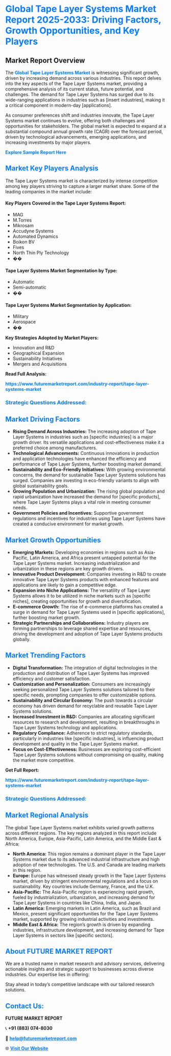 <h1 style="color: #007BFF;">Global Tape Layer Systems Market Report 2025-2033: Driving Factors, Growth Opportunities, and Key Players</h1>

<section id="overview">
<h2>Market Report Overview</h2>
<p>The <a href="https://www.futuremarketreport.com/industry-report/tape-layer-systems-market" style="color: #007BFF; text-decoration: none;"><strong>Global Tape Layer Systems Market</strong></a> is witnessing significant growth, driven by increasing demand across various industries. This report delves into the key aspects of the Tape Layer Systems market, providing a comprehensive analysis of its current status, future potential, and challenges. The demand for Tape Layer Systems has surged due to its wide-ranging applications in industries such as [insert industries], making it a critical component in modern-day [applications].</p>
<p>As consumer preferences shift and industries innovate, the Tape Layer Systems market continues to evolve, offering both challenges and opportunities for stakeholders. The global market is expected to expand at a substantial compound annual growth rate (CAGR) over the forecast period, driven by technological advancements, emerging applications, and increasing investments by major players.</p>
</section>

<section id="overview">
<p><a href="https://www.futuremarketreport.com/request-sample/reportId=113868" style="color: #007BFF; text-decoration: none;"><strong>Explore Sample Report Here</strong></a></p>
</section>

<section id="key-players">
<h2 style="color: #007BFF;">Market Key Players Analysis</h2>
<p>The Tape Layer Systems market is characterized by intense competition among key players striving to capture a larger market share. Some of the leading companies in the market include:</p>
<h4>Key Players Covered in the Tape Layer Systems Report:</h4>
<ul><li>MAG</li><li>M.Torres</li><li>Mikrosam</li><li>Accudyne Systems</li><li>Automated Dynamics</li><li>Boikon BV</li><li>Fives</li><li>North Thin Ply Technology</li><li>��</li></ul>
<h4>Tape Layer Systems Market Segmentation by Type:</h4>
<ul><li>Automatic</li><li>Semi-automatic</li><li>��</li></ul>

<h4>Tape Layer Systems Market Segmentation by Application:</h4>
<ul><li>Military</li><li>Aerospace</li><li>��</li></ul>
<p><strong>Key Strategies Adopted by Market Players:</strong></p>
<ul>
<li>Innovation and R&D</li>
<li>Geographical Expansion</li>
<li>Sustainability Initiatives</li>
<li>Mergers and Acquisitions</li>
</ul>
</section>

<section>
<p><strong>Read Full Analysis: </strong></p><a href="https://www.futuremarketreport.com/industry-report/tape-layer-systems-market" style="color: #007BFF; text-decoration: none;"><strong>https://www.futuremarketreport.com/industry-report/tape-layer-systems-market</strong></a>
<h3 style="color: #007BFF;">Strategic Questions Addressed:</h3>
</section>

<section id="driving-factors">
<h2 style="color: #007BFF;">Market Driving Factors</h2>
<ul>
<li><strong>Rising Demand Across Industries:</strong> The increasing adoption of Tape Layer Systems in industries such as [specific industries] is a major growth driver. Its versatile applications and cost-effectiveness make it a preferred choice among manufacturers.</li>
<li><strong>Technological Advancements:</strong> Continuous innovations in production and application technologies have enhanced the efficiency and performance of Tape Layer Systems, further boosting market demand.</li>
<li><strong>Sustainability and Eco-Friendly Initiatives:</strong> With growing environmental concerns, the demand for sustainable Tape Layer Systems solutions has surged. Companies are investing in eco-friendly variants to align with global sustainability goals.</li>
<li><strong>Growing Population and Urbanization:</strong> The rising global population and rapid urbanization have increased the demand for [specific products], where Tape Layer Systems plays a vital role in meeting consumer needs.</li>
<li><strong>Government Policies and Incentives:</strong> Supportive government regulations and incentives for industries using Tape Layer Systems have created a conducive environment for market growth.</li>
</ul>
</section>

<section id="growth-opportunities">
<h2 style="color: #007BFF;">Market Growth Opportunities</h2>
<ul>
<li><strong>Emerging Markets:</strong> Developing economies in regions such as Asia-Pacific, Latin America, and Africa present untapped potential for the Tape Layer Systems market. Increasing industrialization and urbanization in these regions are key growth drivers.</li>
<li><strong>Innovative Product Development:</strong> Companies investing in R&D to create innovative Tape Layer Systems products with enhanced features and applications are likely to gain a competitive edge.</li>
<li><strong>Expansion into Niche Applications:</strong> The versatility of Tape Layer Systems allows it to be utilized in niche markets such as [specific niches], creating opportunities for growth and diversification.</li>
<li><strong>E-commerce Growth:</strong> The rise of e-commerce platforms has created a surge in demand for Tape Layer Systems used in [specific applications], further boosting market growth.</li>
<li><strong>Strategic Partnerships and Collaborations:</strong> Industry players are forming partnerships to leverage shared expertise and resources, driving the development and adoption of Tape Layer Systems products globally.</li>
</ul>
</section>

<section id="trending-factors">
<h2 style="color: #007BFF;">Market Trending Factors</h2>
<ul>
<li><strong>Digital Transformation:</strong> The integration of digital technologies in the production and distribution of Tape Layer Systems has improved efficiency and customer satisfaction.</li>
<li><strong>Customization and Personalization:</strong> Consumers are increasingly seeking personalized Tape Layer Systems solutions tailored to their specific needs, prompting companies to offer customizable options.</li>
<li><strong>Sustainability and Circular Economy:</strong> The push towards a circular economy has driven demand for recyclable and reusable Tape Layer Systems solutions.</li>
<li><strong>Increased Investment in R&D:</strong> Companies are allocating significant resources to research and development, resulting in breakthroughs in Tape Layer Systems technology and applications.</li>
<li><strong>Regulatory Compliance:</strong> Adherence to strict regulatory standards, particularly in industries like [specific industries], is influencing product development and quality in the Tape Layer Systems market.</li>
<li><strong>Focus on Cost-Effectiveness:</strong> Businesses are exploring cost-efficient Tape Layer Systems solutions without compromising on quality, making the market more competitive.</li>
</ul>
</section>

<section>
<p><strong>Get Full Report: </strong></p><a href="https://www.futuremarketreport.com/industry-report/tape-layer-systems-market" style="color: #007BFF; text-decoration: none;"><strong>https://www.futuremarketreport.com/industry-report/tape-layer-systems-market</strong></a>
<h3 style="color: #007BFF;">Strategic Questions Addressed:</h3>
</section>


<section id="regional-analysis">
<h2 style="color: #007BFF;">Market Regional Analysis</h2>
<p>The global Tape Layer Systems market exhibits varied growth patterns across different regions. The key regions analyzed in this report include North America, Europe, Asia-Pacific, Latin America, and the Middle East & Africa:</p>
<ul>
<li><strong>North America:</strong> This region remains a dominant player in the Tape Layer Systems market due to its advanced industrial infrastructure and high adoption of new technologies. The U.S. and Canada are leading markets in this region.</li>
<li><strong>Europe:</strong> Europe has witnessed steady growth in the Tape Layer Systems market, driven by stringent environmental regulations and a focus on sustainability. Key countries include Germany, France, and the U.K.</li>
<li><strong>Asia-Pacific:</strong> The Asia-Pacific region is experiencing rapid growth, fueled by industrialization, urbanization, and increasing demand for Tape Layer Systems in countries like China, India, and Japan.</li>
<li><strong>Latin America:</strong> Emerging markets in Latin America, such as Brazil and Mexico, present significant opportunities for the Tape Layer Systems market, supported by growing industrial activities and investments.</li>
<li><strong>Middle East & Africa:</strong> The region’s growth is driven by expanding industries, infrastructure development, and increasing demand for Tape Layer Systems in sectors like [specific sectors].</li>
</ul>
</section>

<footer>
<h2 style="color: #007BFF;">About FUTURE MARKET REPORT</h2>
<p>We are a trusted name in market research and advisory services, delivering actionable insights and strategic support to businesses across diverse industries. Our expertise lies in offering:</p>

<p>Stay ahead in today’s competitive landscape with our tailored research solutions.</p>

<h2 style="color: #007BFF;">Contact Us:</h2>
<p><strong>FUTURE MARKET REPORT</strong></p>
<p>📞 <strong>+91 (883) 074-8030</strong></p>
<p>📧 <strong><a href="mailto:help@futuremarketreport.com" style="color: #007BFF;">help@futuremarketreport.com</a></strong></p>
<p>🌐 <strong><a href="https://www.futuremarketreport.com/" style="color: #007BFF;">Visit Our Website</a></strong></p>
</footer>